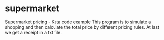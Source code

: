 # supermarket
Supermarket pricing - Kata code example
This program is to simulate a shopping and then calculate the total price by different pricing rules. 
At last we get a receipt in a txt file.
